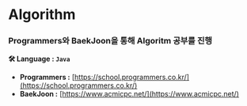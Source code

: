 # Algorithm

### Programmers와 BaekJoon을 통해 Algoritm 공부를 진행

**🛠 Language : `Java`**

- **Programmers :** [https://school.programmers.co.kr/](https://school.programmers.co.kr/)
- **BaekJoon :** [https://www.acmicpc.net/](https://www.acmicpc.net/)
